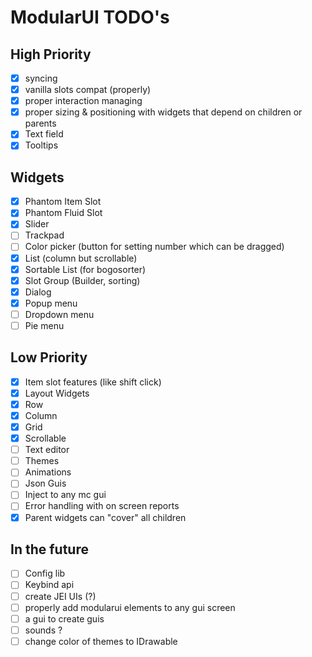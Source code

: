 # ModularUI TODO's

## High Priority

- [X]  syncing
- [X]  vanilla slots compat (properly)
- [X]  proper interaction managing
- [X]  proper sizing & positioning with widgets that depend on children or parents
- [X]  Text field
- [X]  Tooltips

## Widgets

* [X]  Phantom Item Slot
* [X]  Phantom Fluid Slot
* [X]  Slider
* [ ]  Trackpad
* [ ]  Color picker (button for setting number which can be dragged)
* [X]  List (column but scrollable)
* [X]  Sortable List (for bogosorter)
* [X]  Slot Group (Builder, sorting)
* [X]  Dialog
* [X]  Popup menu
* [ ]  Dropdown menu
* [ ]  Pie menu

## Low Priority

- [X]  Item slot features (like shift click)
- [X]  Layout Widgets
- [X]  Row
- [X]  Column
- [X]  Grid
- [X]  Scrollable
- [ ]  Text editor
- [ ]  Themes
- [ ]  Animations
- [ ]  Json Guis
- [ ]  Inject to any mc gui
- [ ]  Error handling with on screen reports
- [X]  Parent widgets can "cover" all children

## In the future

- [ ]  Config lib
- [ ]  Keybind api
- [ ]  create JEI UIs (?)
- [ ]  properly add modularui elements to any gui screen
- [ ]  a gui to create guis
- [ ]  sounds ?
- [ ]  change color of themes to IDrawable
